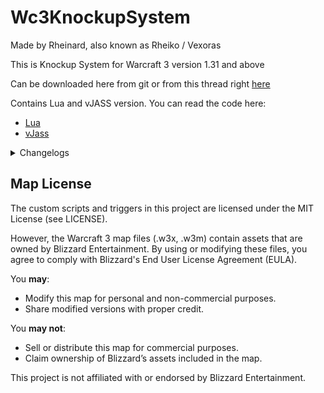 # Wc3KnockupSystem
Made by Rheinard, also known as Rheiko / Vexoras

This is Knockup System for Warcraft 3 version 1.31 and above

Can be downloaded here from git or from this thread right [here](https://www.hiveworkshop.com/threads/gui-friendly-knockup-system-v1-0.359451/)

Contains Lua and vJASS version.
You can read the code here:
+ [Lua](https://github.com/chrisrheinard/Wc3KnockupSystem/blob/main/Lua/KnockupSystem.lua)
+ [vJass](https://github.com/chrisrheinard/Wc3KnockupSystem/blob/main/vJASS/KnockupSystem.j)

<details>
<summary>Changelogs</summary>
The list of changes throughout each version:
- v1.0
  * First Public Release
</details>

## Map License

The custom scripts and triggers in this project are licensed under the MIT License (see LICENSE).

However, the Warcraft 3 map files (.w3x, .w3m) contain assets that are owned by Blizzard Entertainment.
By using or modifying these files, you agree to comply with Blizzard's End User License Agreement (EULA).

You **may**:
- Modify this map for personal and non-commercial purposes.
- Share modified versions with proper credit.

You **may not**:
- Sell or distribute this map for commercial purposes.
- Claim ownership of Blizzard’s assets included in the map.

This project is not affiliated with or endorsed by Blizzard Entertainment.

